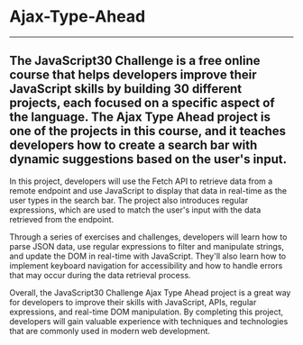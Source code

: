 ﻿# Ajax-Type-Ahead
 
 ---
 
## The JavaScript30 Challenge is a free online course that helps developers improve their JavaScript skills by building 30 different projects, each focused on a specific aspect of the language. The Ajax Type Ahead project is one of the projects in this course, and it teaches developers how to create a search bar with dynamic suggestions based on the user's input.

In this project, developers will use the Fetch API to retrieve data from a remote endpoint and use JavaScript to display that data in real-time as the user types in the search bar. The project also introduces regular expressions, which are used to match the user's input with the data retrieved from the endpoint.

Through a series of exercises and challenges, developers will learn how to parse JSON data, use regular expressions to filter and manipulate strings, and update the DOM in real-time with JavaScript. They'll also learn how to implement keyboard navigation for accessibility and how to handle errors that may occur during the data retrieval process.

Overall, the JavaScript30 Challenge Ajax Type Ahead project is a great way for developers to improve their skills with JavaScript, APIs, regular expressions, and real-time DOM manipulation. By completing this project, developers will gain valuable experience with techniques and technologies that are commonly used in modern web development.
